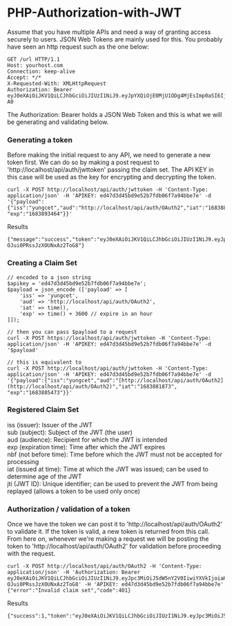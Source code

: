 # PHP-Authorization-with-JWT

Assume that you have multiple APIs and need a way of granting access securely to users. JSON Web Tokens are mainly used for this. You probably have seen an http request such as the one below:
```
GET /url HTTP/1.1
Host: yourhost.com
Connection: keep-alive
Accept: */*
X-Requested-With: XMLHttpRequest
Authorization: Bearer eyJ0eXAiOiJKV1QiLCJhbGciOiJIUzI1NiJ9.eyJpYXQiOjE0MjU1ODg4MjEsImp0aSI6IjU0ZjhjMjU1NWQyMjMiLCJpc3MiOiJzcC1qd3Qtc2ltcGxlLXRlY25vbTFrMy5jOS5pbyIsIm5iZiI6MTQyNTU4ODgyMSwiZXhwIjoxNDI1NTkyNDIxLCJkYXRhIjp7InVzZXJJZCI6IjEiLCJ1c2VyTmFtZSI6ImFkbWluIn19.HVYBe9xvPD8qt0wh7rXI8bmRJsQavJ8Qs29yfVbY-A0
```

The Authorization: Bearer holds a JSON Web Token and this is what we will be generating and validating below.

### Generating a token
Before making the initial request to any API, we need to generate a new token first. We can do so by making a post request to 'http://localhost/api/auth/jwttoken' passing the claim set. The API KEY in this case will be used as the key for encrypting and decrypting the token.
```
curl -X POST http://localhost/api/auth/jwttoken -H 'Content-Type: application/json' -H 'APIKEY: ed47d3d45bd9e52b7fdb06f7a94bbe7e' -d '{"payload":{"iss":"yungcet","aud":"http://localhost/api/auth/OAuth2","iat":"1683889864", "exp":"1683893464"}}'
```
Results
```
{"message":"success","token":"eyJ0eXAiOiJKV1QiLCJhbGciOiJIUzI1NiJ9.eyJpc3MiOiJ5dW5nY2V0IiwiYXVkIjoiaHR0cDovL2xvY2FsaG9zdC9hcGkvYXV0aC9PQXV0aDIiLCJpYXQiOiIxNjgzODg5ODY0IiwiZXhwcCI6IjE2ODM4OTM0NjQifQ.2VO69vJ3AbjizZieUkx-OJui0PRssJzXOUNxAz2ToG8"}
```

### Creating a Claim Set
```
// encoded to a json string
$apikey = 'ed47d3d45bd9e52b7fdb06f7a94bbe7e';
$payload = json_encode (['payload' => [
    'iss' => 'yungcet',
    'aud' => 'http://localhost/api/auth/OAuth2',
    'iat' => time(),
    'exp' => time() + 3600 // expire in an hour
]]);

// then you can pass $payload to a request
curl -X POST https://localhost/api/auth/jwttoken -H 'Content-Type: application/json' -H 'APIKEY: ed47d3d45bd9e52b7fdb06f7a94bbe7e' -d '$payload'

// this is equivalent to
curl -X POST http://localhost/api/auth/jwttoken -H 'Content-Type: application/json' -H 'APIKEY: ed47d3d45bd9e52b7fdb06f7a94bbe7e' -d '{"payload":{"iss":"yungcet","aud":"[http://localhost/api/auth/OAuth2](http://localhost/api/auth/OAuth2)","iat":"1683881873", "exp":"1683885473"}}'
```

### Registered Claim Set
iss (issuer): Issuer of the JWT<br/>
sub (subject): Subject of the JWT (the user)<br/>
aud (audience): Recipient for which the JWT is intended<br/>
exp (expiration time): Time after which the JWT expires<br/>
nbf (not before time): Time before which the JWT must not be accepted for processing<br/>
iat (issued at time): Time at which the JWT was issued; can be used to determine age of the JWT<br/>
jti (JWT ID): Unique identifier; can be used to prevent the JWT from being replayed (allows a token to be used only once)

### Authorization / validation of a token
Once we have the token we can post it to 'http://localhost/api/auth/OAuth2' to validate it. If the token is valid, a new token is returned from this call. From here on, whenever we're making a request we will be posting the token to 'http://localhost/api/auth/OAuth2' for validation before proceeding with the request.
```
curl -X POST http://localhost/api/auth/OAuth2 -H 'Content-Type: application/json' -H 'Authorization: Bearer eyJ0eXAiOiJKV1QiLCJhbGciOiJIUzI1NiJ9.eyJpc3MiOiJ5dW5nY2V0IiwiYXVkIjoiaHR0cDovL2xvY2FsaG9zdC9hcGkvYXV0aC9PQXV0aDIiLCJpYXQiOiIxNjgzODg5ODY0IiwiZXhwcCI6IjE2ODM4OTM0NjQifQ.2VO69vJ3AbjizZieUkx-OJui0PRssJzXOUNxAz2ToG8' -H 'APIKEY: ed47d3d45bd9e52b7fdb06f7a94bbe7e'
{"error":"Invalid claim set","code":401}
```
Results
```
{"success":1,"token":"eyJ0eXAiOiJKV1QiLCJhbGciOiJIUzI1NiJ9.eyJpc3MiOiJ5dW5nY2V0IiwiYXVkIjoiaHR0cDovL2xvY2FsaG9zdC9hcGkvYXV0aC9PQXV0aDIiLCJpYXQiOjE2ODM4OTA4NTIsImV4cCI6MTY4Mzg5NDQ1Mn0.XeYJHqC_9v_9JlAnCJajAMA5RUpHp9nQE6NqIMENdbo"}
```
